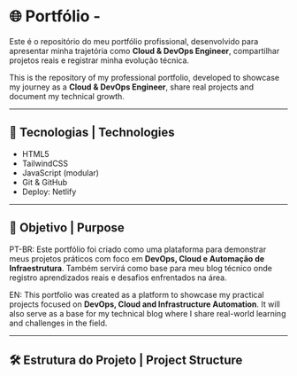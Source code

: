 # 🌐 Portfólio - <Seu Nome>

Este é o repositório do meu portfólio profissional, desenvolvido para apresentar minha trajetória como **Cloud & DevOps Engineer**, compartilhar projetos reais e registrar minha evolução técnica.

This is the repository of my professional portfolio, developed to showcase my journey as a **Cloud & DevOps Engineer**, share real projects and document my technical growth.

---

## 🚀 Tecnologias | Technologies

- HTML5
- TailwindCSS
- JavaScript (modular)
- Git & GitHub
- Deploy: Netlify

---

## 🎯 Objetivo | Purpose

PT-BR: Este portfólio foi criado como uma plataforma para demonstrar meus projetos práticos com foco em **DevOps, Cloud e Automação de Infraestrutura**. Também servirá como base para meu blog técnico onde registro aprendizados reais e desafios enfrentados na área.

EN: This portfolio was created as a platform to showcase my practical projects focused on **DevOps, Cloud and Infrastructure Automation**. It will also serve as a base for my technical blog where I share real-world learning and challenges in the field.

---

## 🛠️ Estrutura do Projeto | Project Structure


